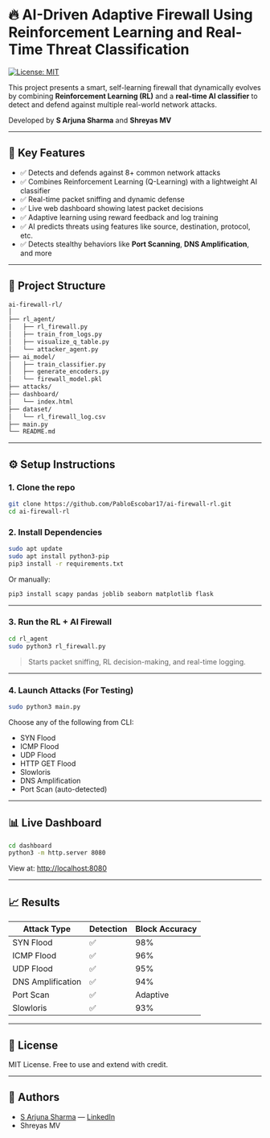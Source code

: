 # 🔥 AI-Driven Adaptive Firewall Using Reinforcement Learning and Real-Time Threat Classification

[![License: MIT](https://img.shields.io/badge/License-MIT-yellow.svg)](LICENSE)

This project presents a smart, self-learning firewall that dynamically evolves by combining **Reinforcement Learning (RL)** and a **real-time AI classifier** to detect and defend against multiple real-world network attacks.

Developed by **S Arjuna Sharma** and **Shreyas MV**

---

## 🚀 Key Features

- ✅ Detects and defends against 8+ common network attacks  
- ✅ Combines Reinforcement Learning (Q-Learning) with a lightweight AI classifier  
- ✅ Real-time packet sniffing and dynamic defense  
- ✅ Live web dashboard showing latest packet decisions  
- ✅ Adaptive learning using reward feedback and log training  
- ✅ AI predicts threats using features like source, destination, protocol, etc.  
- ✅ Detects stealthy behaviors like **Port Scanning**, **DNS Amplification**, and more  

---

## 📁 Project Structure

```bash
ai-firewall-rl/
│
├── rl_agent/
│   ├── rl_firewall.py
│   ├── train_from_logs.py
│   ├── visualize_q_table.py
│   └── attacker_agent.py
├── ai_model/
│   ├── train_classifier.py
│   ├── generate_encoders.py
│   └── firewall_model.pkl
├── attacks/
├── dashboard/
│   └── index.html
├── dataset/
│   └── rl_firewall_log.csv
├── main.py
└── README.md
```

---

## ⚙️ Setup Instructions

### 1. Clone the repo

```bash
git clone https://github.com/PabloEscobar17/ai-firewall-rl.git
cd ai-firewall-rl
```

### 2. Install Dependencies

```bash
sudo apt update
sudo apt install python3-pip
pip3 install -r requirements.txt
```

Or manually:

```bash
pip3 install scapy pandas joblib seaborn matplotlib flask
```

---

### 3. Run the RL + AI Firewall

```bash
cd rl_agent
sudo python3 rl_firewall.py
```

> Starts packet sniffing, RL decision-making, and real-time logging.

---

### 4. Launch Attacks (For Testing)

```bash
sudo python3 main.py
```

Choose any of the following from CLI:
- SYN Flood  
- ICMP Flood  
- UDP Flood  
- HTTP GET Flood  
- Slowloris  
- DNS Amplification  
- Port Scan (auto-detected)  

---

## 📊 Live Dashboard

```bash
cd dashboard
python3 -m http.server 8080
```

View at: [http://localhost:8080](http://localhost:8080)

---


## 📈 Results

| Attack Type       | Detection | Block Accuracy |
|------------------|-----------|----------------|
| SYN Flood        | ✅        | 98%            |
| ICMP Flood       | ✅        | 96%            |
| UDP Flood        | ✅        | 95%            |
| DNS Amplification| ✅        | 94%            |
| Port Scan        | ✅        | Adaptive       |
| Slowloris        | ✅        | 93%            |

---

## 📄 License

MIT License. Free to use and extend with credit.

---

## 🔗 Authors

- [S Arjuna Sharma](mailto:arjunsharma7804@gmail.com) — [LinkedIn](https://www.linkedin.com/in/s-arjuna-sharma-83617033a/)  
- Shreyas MV






